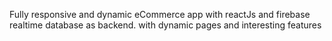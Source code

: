 Fully responsive and dynamic eCommerce app with reactJs and firebase realtime database as backend.
with dynamic pages and interesting features
